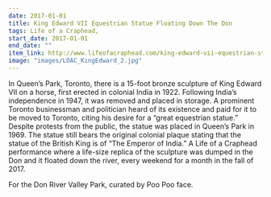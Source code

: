 ```yaml
---
date: 2017-01-01
title: King Edward VII Equestrian Statue Floating Down The Don
tags: Life of a Craphead, 
start_date: 2017-01-01
end_date: ""
item_link: http://www.lifeofacraphead.com/king-edward-vii-equestrian-statue-don-river/
image: "images/LOAC_KingEdward_2.jpg"
---
```

In Queen’s Park, Toronto, there is a 15-foot bronze sculpture of King Edward VII on a horse, first erected in colonial India in 1922. Following India’s independence in 1947, it was removed and placed in storage. A prominent Toronto businessman and politician heard of its existence and paid for it to be moved to Toronto, citing his desire for a “great equestrian statue.” Despite protests from the public, the statue was placed in Queen’s Park in 1969. The statue still bears the original colonial plaque stating that the statue of the British King is of “The Emperor of India.” A Life of a Craphead performance where a life-size replica of the sculpture was dumped in the Don and it floated down the river, every weekend for a month in the fall of 2017.

For the Don River Valley Park, curated by Poo Poo face.
